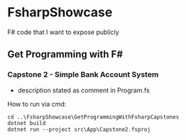 # FsharpShowcase
F# code that I want to expose publicly

## Get Programming with F#

### Capstone 2 - Simple Bank Account System

* description stated as comment in Program.fs

How to run via cmd:

```
cd ..\FsharpShowcase\GetProgrammingWithFsharpCapstones
dotnet build
dotnet run --project src\App\Capstone2.fsproj
```
